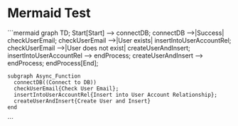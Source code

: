 # Mermaid Test

´´´mermaid
  graph TD;
    Start[Start] --> connectDB;
    connectDB -->|Success| checkUserEmail;
    checkUserEmail -->|User exists| insertIntoUserAccountRel;
    checkUserEmail -->|User does not exist| createUserAndInsert;
    insertIntoUserAccountRel --> endProcess;
    createUserAndInsert --> endProcess;
    endProcess[End];

    subgraph Async_Function
      connectDB((Connect to DB))
      checkUserEmail{Check User Email};
      insertIntoUserAccountRel{Insert into User Account Relationship};
      createUserAndInsert{Create User and Insert}
    end
´´´